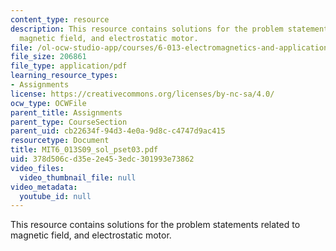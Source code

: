 ```yaml
---
content_type: resource
description: This resource contains solutions for the problem statements related to
  magnetic field, and electrostatic motor.
file: /ol-ocw-studio-app/courses/6-013-electromagnetics-and-applications-spring-2009/378d506cd35e2e453edc301993e73862_MIT6_013S09_sol_pset03.pdf
file_size: 206861
file_type: application/pdf
learning_resource_types:
- Assignments
license: https://creativecommons.org/licenses/by-nc-sa/4.0/
ocw_type: OCWFile
parent_title: Assignments
parent_type: CourseSection
parent_uid: cb22634f-94d3-4e0a-9d8c-c4747d9ac415
resourcetype: Document
title: MIT6_013S09_sol_pset03.pdf
uid: 378d506c-d35e-2e45-3edc-301993e73862
video_files:
  video_thumbnail_file: null
video_metadata:
  youtube_id: null
---
```

This resource contains solutions for the problem statements related to magnetic field, and electrostatic motor.